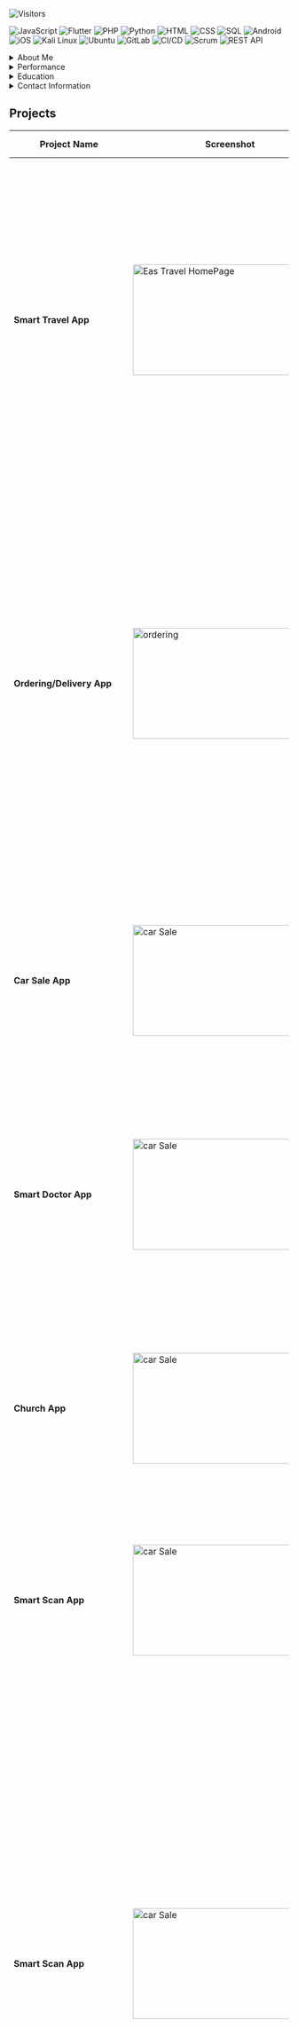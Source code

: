 ![Visitors](https://api.visitorbadge.io/api/visitors?path=https%3A%2F%2Fgithub.com%2FFKdevelopers254%2F&label=VISITORS&countColor=%23263759)


![JavaScript](https://img.shields.io/badge/-JavaScript-yellow)
![Flutter](https://img.shields.io/badge/-Flutter-blue)
![PHP](https://img.shields.io/badge/-PHP-8892BF)
![Python](https://img.shields.io/badge/-Python-3776AB)
![HTML](https://img.shields.io/badge/-HTML-E34F26)
![CSS](https://img.shields.io/badge/-CSS-1572B6)
![SQL](https://img.shields.io/badge/-SQL-4479A1)
![Android](https://img.shields.io/badge/-Android-3DDC84)
![iOS](https://img.shields.io/badge/-iOS-000000)
![Kali Linux](https://img.shields.io/badge/-Kali%20Linux-557C94)
![Ubuntu](https://img.shields.io/badge/-Ubuntu-E95420)
![GitLab](https://img.shields.io/badge/-GitLab-FCA121)
![CI/CD](https://img.shields.io/badge/-CI%2FCD-47A248)
![Scrum](https://img.shields.io/badge/-Scrum-5C9FED)
![REST API](https://img.shields.io/badge/-REST%20API-009688)

<details>

<summary>About Me </summary>


I am passionate about creating high-quality mobile applications that deliver exceptional user experiences. With over 5 years of experience in the field, I have developed a deep understanding of the Flutter framework and its capabilities. Developing high-quality mobile applications using the Flutter framework Building custom UI designs that are both functional and visually appealing Integrating APIs and backend services to create seamless user experiences Creating cross-platform apps for both Android and iOS platforms Debugging and troubleshooting issues to ensure smooth performance

</details>


<details>

  <summary>Performance</summary>

<center>
<picture>
  <source media="(prefers-color-scheme: dark)" srcset="https://github-readme-stats.vercel.app/api?username=FKDevelopers254&show_icons=true&theme=github_dark&count_private=true&line_height=25&hide_title=true">
  <img alt="Github Stats" src="https://github-readme-stats.vercel.app/api?username=FKDevelopers254&show_icons=true&count_private=true&line_height=25&hide_title=true">
</picture>

<picture>
  <source media="(prefers-color-scheme: dark)" srcset="https://github-readme-stats.vercel.app/api/top-langs/?username=FKDevelopers254&layout=compact&theme=github_dark&hide=VHDL,ROFF,CUDA&langs_count=6&card_width=445">
  <img alt="Top langs" src="https://github-readme-stats.vercel.app/api/top-langs/?username=FKDevelopers254&layout=compact&hide=VHDL,ROFF,CUDA&langs_count=6&card_width=445">
</picture>

<!-- <picture>
  <source media="(prefers-color-scheme: dark)" srcset="https://github-readme-stats.vercel.app/api/wakatime?username=FKDevelopers254&layout=compact&theme=github_dark">
  <img alt="FK Devs" src="https://github-readme-stats.vercel.app/api/wakatime?username=FKDevelopers254&layout=compact">
</picture>   

-->
</center>
</details>


  
 <details>

  <summary>Education</summary>

- Bachelor's Degree in Computer Science, University Of Nairobi, 2018-2024
- CCNA Routing & Switching, ZETECH University, 2017-2018

  </details>

  <details>

  <summary>Contact Information</summary>

- Email: fkdevelopers254@gmail.com
- [LinkedIn:] (https://www.linkedin.com/in/francisnzoka/)
- [Website:] (https://everlynetech.github.io)




</details>

## Projects


| Project Name | Screenshot              | Description | Tools Used | Project Repository |
|--------------|-------------------------|-------------|------------|--------------------|
| **Smart Travel App** |<img src="https://github.com/FKdevelopers254/FKdevelopers254/assets/65674370/2db01571-d359-410c-b8ac-46cd9d10b4b5" alt="Eas Travel HomePage" width= "350" height="200px">   |  <br> Welcome to our all-in-one travel app! With our platform, users can easily plan and book their dream vacations, all while earning rewards and exploring the great outdoors.Our app offers a seamless user experience, allowing users to quickly and easily create an account, login, and start browsing our wide selection of hotels, safari tours, and rental cars. We also offer a wishlist system, so users can save their favorite destinations and come back to them later. | Dart, Flutter & JavaScript, Netlify,Github,Vercel `(Hosting)` | [``Live Preview``](https://eastafricantravel.github.io) |
| **Ordering/Delivery App** |<img src="https://github.com/FKdevelopers254/FKdevelopers254/assets/65674370/031c7e7b-dc44-4211-8b59-5b92b6f93bf0" alt="ordering" width= "350" height="200px"> |  <br> Welcome to Munchies, the ultimate food ordering app! With our platform, users can easily order delicious meals from their favorite restaurants and have them delivered straight to their door. Our app features a secure authentication system, allowing both users and admins to log in and access their accounts. Users can browse menus, select their desired items, and specify their delivery location. Once the order is placed, users can track their delivery in real-time and receive notifications when their food is on the way.! | HTML & CSS | [``Live Preview``](https://onlineaishop.github.io) |
| **Car Sale App** |<img src="https://github.com/FKdevelopers254/FKdevelopers254/assets/65674370/00042359-5b4c-4dde-bd5e-90c8ab64b747" alt="car Sale" width= "350" height="200px"> |  <br> Browse through a diverse range of cars, offering detailed insights and information for enthusiasts looking to explore various models and specifications. Car Seller Interface: Sellers can effortlessly input car details, manage bookings, and interact with potential buyers! | Dart, Flutter & JavaScript, Netlify,Github,Vercel `(Hosting)` | [``Live Preview``](https://caraisale.github.io) |
| **Smart Doctor App** |<img src="https://github.com/FKdevelopers254/FKdevelopers254/assets/65674370/5cba93a4-0baa-4456-a45d-a61c2aaf2c51" alt="car Sale" width= "350" height="200px"> |  <br> With our platform, patients can quickly and easily input their symptoms and receive feedback from doctors in real-time. This is especially useful in emergency situations, where patients may not be able to visit a doctor in person. By using our app, patients can get the care they need from the comfort of their own home.! | Dart, Flutter & JavaScript, Netlify,Github,Vercel `(Hosting)` | [``Live Preview``](https://clock-digita.netlify.app/) |
| **Church App** |<img src="https://github.com/FKdevelopers254/FKdevelopers254/assets/65674370/5d8d761d-a07c-46c1-8e75-b380970a5540" alt="car Sale" width= "350" height="200px"> |  <br> Browse through a diverse range of cars, offering detailed insights and information for enthusiasts looking to explore various models and specifications. Car Seller Interface: Sellers can effortlessly input car details, manage bookings, and interact with potential buyers! | Dart, Flutter & JavaScript, Netlify,Github,Vercel `(Hosting)`t | [``Live Preview``](https://clock-digita.netlify.app/) |
| **Smart Scan App** |<img src="https://github.com/FKdevelopers254/FKdevelopers254/assets/65674370/3729af2f-eb7e-40b4-a384-fcddf3ea82ae" alt="car Sale" width= "350" height="200px"> |  <br> Browse through a diverse range of cars, offering detailed insights and information for enthusiasts looking to explore various models and specifications. Car Seller Interface: Sellers can effortlessly input car details, manage bookings, and interact with potential buyers! | Dart, Flutter & JavaScript, Netlify,Github,Vercel  | [``Live Preview``](https://clock-digita.netlify.app/) |
| **Smart Scan App** |<img src="https://github.com/FKdevelopers254/FKdevelopers254/assets/65674370/3729af2f-eb7e-40b4-a384-fcddf3ea82ae" alt="car Sale" width= "350" height="200px"> |  <br>Introducing QRShop, the ultimate shopping app for small business owners. With our platform, shop owners can easily manage their inventory, process transactions, and keep track of sales - all with just a smartphone! QRShop works by scanning QR codes that are placed on each product in the shop. When a customer scans a product's QR code, it's automatically added to their cart with the correct price. This eliminates the need for a traditional barcode scanner and makes the checkout process faster and more efficient. In addition to scanning QR codes, shop owners can also generate their own QR codes for their products. This makes it easy to keep track of inventory and update prices as needed.! | Dart, Flutter & JavaScript, Netlify,Github,Vercel `(Hosting)` | [``Live Preview``](https://clock-digita.netlify.app/) |
| **Smart Teacher Quiz App** |<img src="https://github.com/FKdevelopers254/FKdevelopers254/assets/65674370/3729af2f-eb7e-40b4-a384-fcddf3ea82ae" alt="car Sale" width= "350" height="200px"> |  <br>Introducing our new quiz app - the perfect tool for schools, companies, and anyone looking to test their knowledge! With our platform, users can easily take quizzes, track their scores, and compete with friends and colleagues. Our app features a wide variety of questions on different topics, each with a timer to add an extra level of challenge. Users can select their answers before the timer runs out, and the app will show them if they were correct or not. If they answered incorrectly, the correct answer will be displayed, allowing users to learn as they go.The app also includes a login and signup system, so users can track their scores and compete with others. When the quiz is complete, the user's total score is displayed, and the app updates the user's score on the server. This allows users to compete with others and see how they stack up against the competition.! | Dart, Flutter & JavaScript, Netlify,Github,Vercel `(Hosting)` | [``Live Preview``](https://clock-digita.netlify.app/) |
| **Crop Image Disease Detection** |<img src="https://github.com/FKdevelopers254/FKdevelopers254/assets/65674370/3729af2f-eb7e-40b4-a384-fcddf3ea82ae" alt="car Sale" width= "350" height="200px"> |  <br>Explore the intersection of technology and agriculture with our innovative Flutter-based Crop Disease Detection app. This powerful application leverages cutting-edge camera technology to identify and diagnose plant diseases by analyzing images of the plant leaves. Seamlessly integrating with the device's camera, the app utilizes advanced image comparison algorithms to provide accurate and swift diagnoses.! | Dart, Flutter & JavaScript, Netlify,Github,Vercel `(Hosting)` | [``Live Preview``](https://clock-digita.netlify.app/) |
| **Language Learning/Communication App** |<img src="https://github.com/FKdevelopers254/FKdevelopers254/assets/65674370/3729af2f-eb7e-40b4-a384-fcddf3ea82ae" alt="car Sale" width= "350" height="200px"> |  <br>Introducing our new language app - the perfect tool for anyone looking to learn a new language or communicate with people who speak different languages! Our app allows users to easily translate from English to any other language, and includes a speech feature to help with pronunciation.With our platform, users can enter any English word or phrase and receive an accurate translation in their desired language. Our app includes a wide variety of languages, from Spanish and French to Chinese and Arabic, so users can communicate with people from all over the world.! | Dart, Flutter & JavaScript, Netlify,Github,Vercel `(Hosting)` | [``Live Preview``](https://clock-digita.netlify.app/) |





<img src="https://github.com/FKdevelopers254/FKdevelopers254/assets/65674370/2db01571-d359-410c-b8ac-46cd9d10b4b5" alt="Eas Travel HomePage" height="350">
<img src="https://github.com/FKdevelopers254/FKdevelopers254/assets/65674370/8201c610-45a1-4835-927c-4bd8471cae64" alt="Screenshot (108)" height="350">
<img src="https://github.com/FKdevelopers254/FKdevelopers254/assets/65674370/c93e7d3e-1516-4ecc-ac69-154e009730e5" alt="Crop Guardian Home Page" height="350">
<img src="https://github.com/FKdevelopers254/FKdevelopers254/assets/65674370/5d8d761d-a07c-46c1-8e75-b380970a5540" alt="Admin Page Church App" height="350">
<img src="https://github.com/FKdevelopers254/FKdevelopers254/assets/65674370/3729af2f-eb7e-40b4-a384-fcddf3ea82ae" alt="Smart Scan" height="350">
<img src="https://github.com/FKdevelopers254/FKdevelopers254/assets/65674370/a48fc1fd-1b42-4422-b995-4901b68dc7c1" alt="Tour Agency App HomePage" height="350">
<img src="https://github.com/FKdevelopers254/FKdevelopers254/assets/65674370/5cba93a4-0baa-4456-a45d-a61c2aaf2c51" alt="Smart Medical Monitor App" height="350">
<img src="https://github.com/FKdevelopers254/FKdevelopers254/assets/65674370/00042359-5b4c-4dde-bd5e-90c8ab64b747" alt="Car App HomePage" height="350">
<img src="https://github.com/FKdevelopers254/FKdevelopers254/assets/65674370/c1707f04-60bc-424b-a055-cdb087984ba6" alt="Crop Disease Detection" height="350">
<img src="https://github.com/FKdevelopers254/FKdevelopers254/assets/65674370/031c7e7b-dc44-4211-8b59-5b92b6f93bf0" alt="Food APP Detailed Page" height="350">



 







